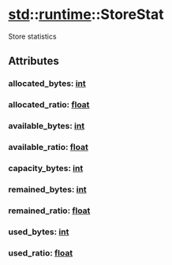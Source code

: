 # [std](/libs/std/)::[runtime](/libs/std/runtime/)::StoreStat

Store statistics

## Attributes

### allocated_bytes:&nbsp;[int](/libs/std/core/type.int.md)

### allocated_ratio:&nbsp;[float](/libs/std/core/type.float.md)

### available_bytes:&nbsp;[int](/libs/std/core/type.int.md)

### available_ratio:&nbsp;[float](/libs/std/core/type.float.md)

### capacity_bytes:&nbsp;[int](/libs/std/core/type.int.md)

### remained_bytes:&nbsp;[int](/libs/std/core/type.int.md)

### remained_ratio:&nbsp;[float](/libs/std/core/type.float.md)

### used_bytes:&nbsp;[int](/libs/std/core/type.int.md)

### used_ratio:&nbsp;[float](/libs/std/core/type.float.md)
